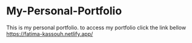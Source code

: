 # My-Personal-Portfolio
This is my personal portfolio.
to access my portfolio click the link bellow
https://fatima-kassouh.netlify.app/
